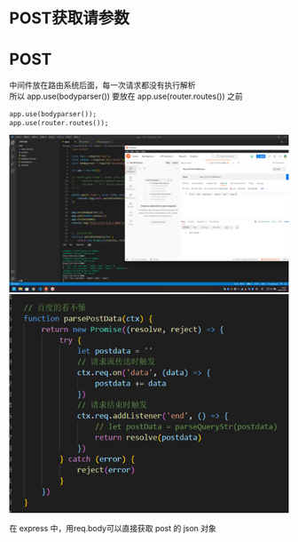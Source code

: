 # POST获取请参数

# POST

中间件放在路由系统后面，每一次请求都没有执行解析  
所以 app.use(bodyparser()) 要放在 app.use(router.routes()) 之前  

```
app.use(bodyparser());
app.use(router.routes());
```

![](./imgs/2022-03-10-作业.png)  
![](./imgs/2022-03-10-方法截图.png)

在 express 中，用req.body可以直接获取 post 的 json 对象